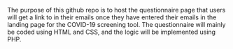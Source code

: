 The purpose of this github repo is to host the questionnaire page that users will get a link to in their emails once they have entered their emails in the landing page for the COVID-19 screening tool.
The questionnaire will mainly be coded using HTML and CSS, and the logic will be implemented using PHP.
